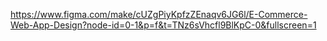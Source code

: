 https://www.figma.com/make/cUZgPiyKpfzZEnaqv6JG6l/E-Commerce-Web-App-Design?node-id=0-1&p=f&t=TNz6sVhcfl9BlKpC-0&fullscreen=1
